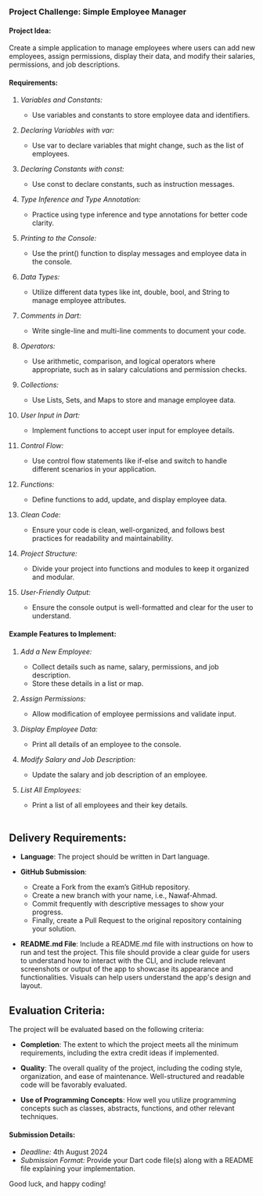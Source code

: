 ### Project Challenge: Simple Employee Manager

#### Project Idea:
Create a simple application to manage employees where users can add new employees, assign permissions, display their data, and modify their salaries, permissions, and job descriptions.

#### Requirements:
1. *Variables and Constants:*
   - Use variables and constants to store employee data and identifiers.

2. *Declaring Variables with var:*
   - Use var to declare variables that might change, such as the list of employees.

3. *Declaring Constants with const:*
   - Use const to declare constants, such as instruction messages.

4. *Type Inference and Type Annotation:*
   - Practice using type inference and type annotations for better code clarity.

5. *Printing to the Console:*
   - Use the print() function to display messages and employee data in the console.

6. *Data Types:*
   - Utilize different data types like int, double, bool, and String to manage employee attributes.

7. *Comments in Dart:*
   - Write single-line and multi-line comments to document your code.

8. *Operators:*
   - Use arithmetic, comparison, and logical operators where appropriate, such as in salary calculations and permission checks.

9. *Collections:*
   - Use Lists, Sets, and Maps to store and manage employee data.

10. *User Input in Dart:*
    - Implement functions to accept user input for employee details.

11. *Control Flow:*
    - Use control flow statements like if-else and switch to handle different scenarios in your application.

12. *Functions:*
    - Define functions to add, update, and display employee data.

13. *Clean Code:*
    - Ensure your code is clean, well-organized, and follows best practices for readability and maintainability.

14. *Project Structure:*
    - Divide your project into functions and modules to keep it organized and modular.

15. *User-Friendly Output:*
    - Ensure the console output is well-formatted and clear for the user to understand.

#### Example Features to Implement:
1. *Add a New Employee:*
   - Collect details such as name, salary, permissions, and job description.
   - Store these details in a list or map.

2. *Assign Permissions:*
   - Allow modification of employee permissions and validate input.

3. *Display Employee Data:*
   - Print all details of an employee to the console.

4. *Modify Salary and Job Description:*
   - Update the salary and job description of an employee.

5. *List All Employees:*
   - Print a list of all employees and their key details.
<br><br>
## Delivery Requirements:

- **Language**: The project should be written in Dart language.

- **GitHub Submission**:
   - Create a Fork from the exam’s GitHub repository.
   - Create a new branch with your name, i.e., Nawaf-Ahmad.
   - Commit frequently with descriptive messages to show your progress.
   - Finally, create a Pull Request to the original repository containing your solution.

- **README.md File**: Include a README.md file with instructions on how to run and test the project. This file should provide a clear guide for users to understand how to interact with the CLI, and include relevant screenshots or output of the app to showcase its appearance and functionalities. Visuals can help users understand the app's design and layout.

## Evaluation Criteria:

The project will be evaluated based on the following criteria:

- **Completion**: The extent to which the project meets all the minimum requirements, including the extra credit ideas if implemented.

- **Quality**: The overall quality of the project, including the coding style, organization, and ease of maintenance. Well-structured and readable code will be favorably evaluated.

- **Use of Programming Concepts**: How well you utilize programming concepts such as classes, abstracts, functions, and other relevant techniques.


#### Submission Details:
- *Deadline:* 4th August 2024
- *Submission Format:* Provide your Dart code file(s) along with a README file explaining your implementation.

Good luck, and happy coding!
